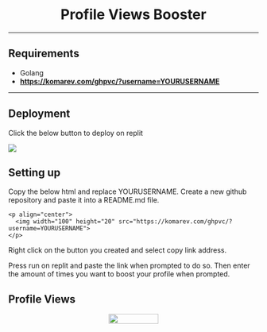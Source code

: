 <h1 align="center">Profile Views Booster</h1>

-----
## Requirements

- Golang
- **https://komarev.com/ghpvc/?username=YOURUSERNAME**

-----
## Deployment
Click the below button to deploy on replit

<a href="https://replit.com/github/x1yl/profile-view-booster"><img src="https://binbashbanana.github.io/deploy-buttons/buttons/official/replit.svg"></a>

## Setting up

Copy the below html and replace YOURUSERNAME. Create a new github repository and paste it into a README.md file. 
```
<p align="center">
  <img width="100" height="20" src="https://komarev.com/ghpvc/?username=YOURUSERNAME">
</p>
```

Right click on the button you created and select copy link address.

Press run on replit and paste the link when prompted to do so.
Then enter the amount of times you want to boost your profile when prompted.


## Profile Views

<p align="center">
  <img width="100" height="20" src="https://komarev.com/ghpvc/?username=x1yl">
</p>
